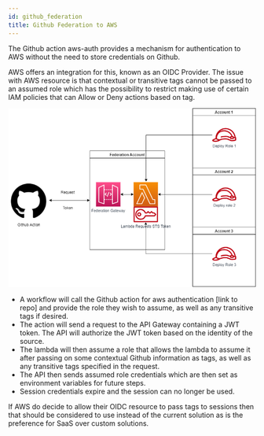 ```yaml
---
id: github_federation
title: Github Federation to AWS
---
```

The Github action aws-auth provides a mechanism for authentication to AWS without the need to store credentials on Github.

AWS offers an integration for this, known as an OIDC Provider. The issue with AWS resource is that contextual or transitive tags cannot be passed to an assumed role which has the possibility to restrict making use of certain IAM policies that can Allow or Deny actions based on tag.


![Github Federation Architecture](../assets/images/github_federation/federation_architecture.png)




* A workflow will call the Github action for aws authentication [link to repo] and provide the role they wish to assume, as well as any transitive tags if desired.
* The action will send a request to the API Gateway containing a JWT token. The API will authorize the JWT token based on the identity of the source.
* The lambda will then assume a role that allows the lambda to assume it after passing on some contextual Github information as tags, as well as any transitive tags specified in the request.
* The API then sends assumed role credentials which are then set as environment variables for future steps.
* Session credentials expire and the session can no longer be used.

If AWS do decide to allow their OIDC resource to pass tags to sessions then that should be considered to use instead of the current solution as is the preference for SaaS over custom solutions.
